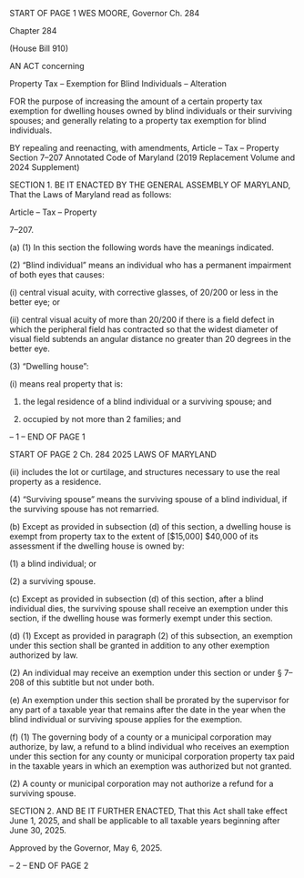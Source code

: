 START OF PAGE 1
WES MOORE, Governor Ch. 284

Chapter 284

(House Bill 910)

AN ACT concerning

Property Tax – Exemption for Blind Individuals – Alteration

FOR the purpose of increasing the amount of a certain property tax exemption for dwelling
houses owned by blind individuals or their surviving spouses; and generally relating
to a property tax exemption for blind individuals.

BY repealing and reenacting, with amendments,
Article – Tax – Property
Section 7–207
Annotated Code of Maryland
(2019 Replacement Volume and 2024 Supplement)

SECTION 1. BE IT ENACTED BY THE GENERAL ASSEMBLY OF MARYLAND,
That the Laws of Maryland read as follows:

Article – Tax – Property

7–207.

(a) (1) In this section the following words have the meanings indicated.

(2) “Blind individual” means an individual who has a permanent
impairment of both eyes that causes:

(i) central visual acuity, with corrective glasses, of 20/200 or less in
the better eye; or

(ii) central visual acuity of more than 20/200 if there is a field defect
in which the peripheral field has contracted so that the widest diameter of visual field
subtends an angular distance no greater than 20 degrees in the better eye.

(3) “Dwelling house”:

(i) means real property that is:

1. the legal residence of a blind individual or a surviving
spouse; and

2. occupied by not more than 2 families; and

– 1 –
END OF PAGE 1

START OF PAGE 2
Ch. 284 2025 LAWS OF MARYLAND

(ii) includes the lot or curtilage, and structures necessary to use the
real property as a residence.

(4) “Surviving spouse” means the surviving spouse of a blind individual, if
the surviving spouse has not remarried.

(b) Except as provided in subsection (d) of this section, a dwelling house is exempt
from property tax to the extent of [$15,000] $40,000 of its assessment if the dwelling house
is owned by:

(1) a blind individual; or

(2) a surviving spouse.

(c) Except as provided in subsection (d) of this section, after a blind individual
dies, the surviving spouse shall receive an exemption under this section, if the dwelling
house was formerly exempt under this section.

(d) (1) Except as provided in paragraph (2) of this subsection, an exemption
under this section shall be granted in addition to any other exemption authorized by law.

(2) An individual may receive an exemption under this section or under §
7–208 of this subtitle but not under both.

(e) An exemption under this section shall be prorated by the supervisor for any
part of a taxable year that remains after the date in the year when the blind individual or
surviving spouse applies for the exemption.

(f) (1) The governing body of a county or a municipal corporation may
authorize, by law, a refund to a blind individual who receives an exemption under this
section for any county or municipal corporation property tax paid in the taxable years in
which an exemption was authorized but not granted.

(2) A county or municipal corporation may not authorize a refund for a
surviving spouse.

SECTION 2. AND BE IT FURTHER ENACTED, That this Act shall take effect June
1, 2025, and shall be applicable to all taxable years beginning after June 30, 2025.

Approved by the Governor, May 6, 2025.

– 2 –
END OF PAGE 2